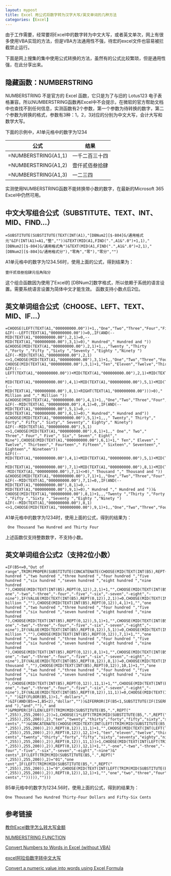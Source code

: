 ```yaml
---
layout: mypost
title: Excel 用公式将数字转为汉字大写/英文单词的几种方法
categories: [Excel]
---
```


由于工作需要，经常要将Excel中的数字转为中文大写，或者英文单次，网上有很多使用VBA实现的方法，但是VBA方法通用性不强，待宏的excel文件也容易被拦截禁止运行。

下面是网上搜集的集中使用公式转换的方法，虽然有的公式比较繁琐，但是通用性强，在此分享出来。

## 隐藏函数：NUMBERSTRING

NUMBERSTRING 不是官方的 Excel 函数，它只是为了与旧的 Lotus123 电子表格兼容。所以NUMBERSTRING函数再Excel中不会提示，在微软的官方帮助文档中也查找不到任何信息，实测函数有2个参数，第一个参数为待转换的数字，第二个参数为转换的格式，参数有3种：1，2，3对应的分别为中文大写，会计大写和数学大写。

下面的示例中，A1单元格中的数字为1234

|公式                 |结果           |
| ------------------- | -----------|
|=NUMBERSTRING(A1,1)  |一千二百三十四 |
|=NUMBERSTRING(A1,2)  |壹仟贰佰叁拾肆 |
|=NUMBERSTRING(A1,3)  |一二三四      |

实测使用NUMBERSTRING函数不能转换带小数的数字，在最新的Microsoft 365 Excel中仍然可用。




## 中文大写组合公式（SUBSTITUTE、TEXT、INT、MID、FIND...）

```
=SUBSTITUTE(SUBSTITUTE(TEXT(INT(A1),"[DBNum2][$-804]G/通用格式元"&IF(INT(A1)=A1,"整",""))&TEXT(MID(A1,FIND(".",A1&".0")+1,1),"[DBNum2][$-804]G/通用格式角")&TEXT(MID(A1,FIND(".",A1&".0")+2,1),"[DBNum2][$-804]G/通用格式分"),"零角","零"),"零分","")
```

A1单元格中的数字为1234.56时，使用上面的公式，得到结果为：

```
壹仟贰佰叁拾肆元伍角陆分
```


这个组合函数因为使用了Excel的 [DBNum2]数字格式，所以依赖于系统的语言设置。需要系统语言设置为简体中文才能生效。
函数支持小数点后2位。


## 英文单词组合公式（CHOOSE、LEFT、TEXT、MID、IF...）
```
=CHOOSE(LEFT(TEXT(A1,"000000000.00"))+1,,"One","Two","Three","Four","Five","Six","Seven","Eight","Nine")
&IF(--LEFT(TEXT(A1,"000000000.00"))=0,,IF(AND(--MID(TEXT(A1,"000000000.00"),2,1)=0,--MID(TEXT(A1,"000000000.00"),3,1)=0)," Hundred"," Hundred and "))
&CHOOSE(MID(TEXT(A1,"000000000.00"),2,1)+1,,,"Twenty ","Thirty ","Forty ","Fifty ","Sixty ","Seventy ","Eighty ","Ninety ")
&IF(--MID(TEXT(A1,"000000000.00"),2,1)<>1,CHOOSE(MID(TEXT(A1,"000000000.00"),3,1)+1,,"One","Two","Three","Four","Five","Six","Seven","Eight","Nine"),
CHOOSE(MID(TEXT(A1,"000000000.00"),3,1)+1,"Ten","Eleven","Twelve","Thirteen","Fourteen","Fifteen","Sixteen","Seventeen","Eighteen","Nineteen"))
&IF((--LEFT(TEXT(A1,"000000000.00"))+MID(TEXT(A1,"000000000.00"),2,1)+MID(TEXT(A1,"000000000.00"),3,1))=0,,IF(AND((--MID(TEXT(A1,"000000000.00"),4,1)+MID(TEXT(A1,"000000000.00"),5,1)+MID(TEXT(A1,"000000000.00"),6,1)+MID(TEXT(A1,"000000000.00"),7,1))=0,(--MID(TEXT(A1,"000000000.00"),8,1)+RIGHT(TEXT(A1,"000000000.00")))>0)," Million and "," Million "))
&CHOOSE(MID(TEXT(A1,"000000000.00"),4,1)+1,,"One","Two","Three","Four","Five","Six","Seven","Eight","Nine")
&IF(--MID(TEXT(A1,"000000000.00"),4,1)=0,,IF(AND(--MID(TEXT(A1,"000000000.00"),5,1)=0,--MID(TEXT(A1,"000000000.00"),6,1)=0)," Hundred"," Hundred and"))
&CHOOSE(MID(TEXT(A1,"000000000.00"),5,1)+1,,," Twenty"," Thirty"," Forty"," Fifty"," Sixty"," Seventy"," Eighty"," Ninety")
&IF(--MID(TEXT(A1,"000000000.00"),5,1)<>1,CHOOSE(MID(TEXT(A1,"000000000.00"),6,1)+1,," One"," Two"," Three"," Four"," Five"," Six"," Seven"," Eight"," Nine"),CHOOSE(MID(TEXT(A1,"000000000.00"),6,1)+1," Ten"," Eleven"," Twelve"," Thirteen"," Fourteen"," Fifteen"," Sixteen"," Seventeen"," Eighteen"," Nineteen"))
&IF((--MID(TEXT(A1,"000000000.00"),4,1)+MID(TEXT(A1,"000000000.00"),5,1)+MID(TEXT(A1,"000000000.00"),6,1))=0,,IF(OR((--MID(TEXT(A1,"000000000.00"),7,1)+MID(TEXT(A1,"000000000.00"),8,1)+MID(TEXT(A1,"000000000.00"),9,1))=0,--MID(TEXT(A1,"000000000.00"),7,1)<>0)," Thousand "," Thousand and "))
&CHOOSE(MID(TEXT(A1,"000000000.00"),7,1)+1,,"One","Two","Three","Four","Five","Six","Seven","Eight","Nine")
&IF(--MID(TEXT(A1,"000000000.00"),7,1)=0,,IF(AND(--MID(TEXT(A1,"000000000.00"),8,1)=0,--MID(TEXT(A1,"000000000.00"),9,1)=0)," Hundred "," Hundred and "))&
CHOOSE(MID(TEXT(A1,"000000000.00"),8,1)+1,,,"Twenty ","Thirty ","Forty ","Fifty ","Sixty ","Seventy ","Eighty ","Ninety ")
&IF(--MID(TEXT(A1,"000000000.00"),8,1)<>1,CHOOSE(MID(TEXT(A1,"000000000.00"),9,1)+1,,"One","Two","Three","Four","Five","Six","Seven","Eight","Nine"),CHOOSE(MID(TEXT(A1,"000000000.00"),9,1)+1,"Ten","Eleven","Twelve","Thirteen","Fourteen","Fifteen","Sixteen","Seventeen","Eighteen","Nineteen"))
```

A1单元格中的数字为1234时，使用上面的公式，得到的结果为：

```
 One Thousand Two Hundred and Thirty Four
```


上述函数仅支持整数数字，不支持小数。

## 英文单词组合公式2（支持2位小数）
```
=IF(B5<=0,"Out of range",TRIM(PROPER(SUBSTITUTE(CONCATENATE(CHOOSE(MID(TEXT(INT(B5),REPT(0,12)),1,1)+1,"","one hundred ","two hundred ","three hundred ","four hundred ","five hundred ","six hundred ","seven hundred ","eight hundred ","nine hundred "),CHOOSE(MID(TEXT(INT(B5),REPT(0,12)),2,1)+1,"",CHOOSE(MID(TEXT(INT(B5),REPT(0,12)),3,1)+1,"ten","eleven","twelve","thirteen","fourteen","fifteen","sixteen","seventeen","eighteen","nineteen"),"twenty","thirty","forty","fifty","sixty","seventy","eighty","ninety"),IF(VALUE(MID(TEXT(INT(B5),REPT(0,12)),2,1))>1,CHOOSE(MID(TEXT(INT(B5),REPT(0,12)),3,1)+1,"","-one","-two","-three","-four","-five","-six","-seven","-eight","-nine"),IF(VALUE(MID(TEXT(INT(B5),REPT(0,12)),2,1))=0,CHOOSE(MID(TEXT(INT(B5),REPT(0,12)),3,1)+1,"","one","two","three","four","five","six","seven","eight","nine"),"")),IF(B5>=10^9," billion ",""),CHOOSE(MID(TEXT(INT(B5),REPT(0,12)),4,1)+1,"","one hundred ","two hundred ","three hundred ","four hundred ","five hundred ","six hundred ","seven hundred ","eight hundred ","nine hundred "),CHOOSE(MID(TEXT(INT(B5),REPT(0,12)),5,1)+1,"",CHOOSE(MID(TEXT(INT(B5),REPT(0,12)),6,1)+1,"ten","eleven","twelve","thirteen","fourteen","fifteen","sixteen","seventeen","eighteen","nineteen"),"twenty","thirty","forty","fifty","sixty","seventy","eighty","ninety"),IF(VALUE(MID(TEXT(INT(B5),REPT(0,12)),5,1))>1,CHOOSE(MID(TEXT(INT(B5),REPT(0,12)),6,1)+1,"","-one","-two","-three","-four","-five","-six","-seven","-eight","-nine"),IF(VALUE(MID(TEXT(INT(B5),REPT(0,12)),5,1))=0,CHOOSE(MID(TEXT(INT(B5),REPT(0,12)),6,1)+1,"","one","two","three","four","five","six","seven","eight","nine"),"")),IF(VALUE(MID(TEXT(INT(B5),REPT(0,12)),4,3))>0," million ",""),CHOOSE(MID(TEXT(INT(B5),REPT(0,12)),7,1)+1,"","one hundred ","two hundred ","three hundred ","four hundred ","five hundred ","six hundred ","seven hundred ","eight hundred ","nine hundred "),CHOOSE(MID(TEXT(INT(B5),REPT(0,12)),8,1)+1,"",CHOOSE(MID(TEXT(INT(B5),REPT(0,12)),9,1)+1,"ten","eleven","twelve","thirteen","fourteen","fifteen","sixteen","seventeen","eighteen","nineteen"),"twenty","thirty","forty","fifty","sixty","seventy","eighty","ninety"),IF(VALUE(MID(TEXT(INT(B5),REPT(0,12)),8,1))>1,CHOOSE(MID(TEXT(INT(B5),REPT(0,12)),9,1)+1,"","-one","-two","-three","-four","-five","-six","-seven","-eight","-nine"),IF(VALUE(MID(TEXT(INT(B5),REPT(0,12)),8,1))=0,CHOOSE(MID(TEXT(INT(B5),REPT(0,12)),9,1)+1,"","one","two","three","four","five","six","seven","eight","nine"),"")),IF(VALUE(MID(TEXT(INT(B5),REPT(0,12)),7,3))," thousand ",""),CHOOSE(MID(TEXT(INT(B5),REPT(0,12)),10,1)+1,"","one hundred ","two hundred ","three hundred ","four hundred ","five hundred ","six hundred ","seven hundred ","eight hundred ","nine hundred "),CHOOSE(MID(TEXT(INT(B5),REPT(0,12)),11,1)+1,"",CHOOSE(MID(TEXT(INT(B5),REPT(0,12)),12,1)+1,"ten","eleven","twelve","thirteen","fourteen","fifteen","sixteen","seventeen","eighteen","nineteen"),"twenty","thirty","forty","fifty","sixty","seventy","eighty","ninety"),IF(VALUE(MID(TEXT(INT(B5),REPT(0,12)),11,1))>1,CHOOSE(MID(TEXT(INT(B5),REPT(0,12)),12,1)+1,"","-one","-two","-three","-four","-five","-six","-seven","-eight","-nine"),IF(VALUE(MID(TEXT(INT(B5),REPT(0,12)),11,1))=0,CHOOSE(MID(TEXT(INT(B5),REPT(0,12)),12,1)+1,"","one","two","three","four","five","six","seven","eight","nine"),""))),"  "," ")&IF(FLOOR(B5,1)>1," dollars"," ")&IF(AND(B5>=1,B5<2),"dollar",""))&IFERROR(IF(B5<1,SUBSTITUTE(IF(ISERROR(FIND(".",B5,1)),""," and "),"and","")," and ")&PROPER(IF(LEN(LEFT(TRIM(MID(SUBSTITUTE(B5,".",REPT(" ",255)),255,200)),2))=1,CHOOSE(1*LEFT(TRIM(MID(SUBSTITUTE(B5,".",REPT(" ",255)),255,200)),2),"ten","twenty","thirty","forty","fifty","sixty","seventy","eighty","ninety")&" cents","")&CONCATENATE(CHOOSE(MID(TEXT(INT(LEFT(TRIM(MID(SUBSTITUTE(B5,".",REPT(" ",255)),255,200)),2)),REPT(0,12)),11,1)+1,"",CHOOSE(MID(TEXT(INT(LEFT(TRIM(MID(SUBSTITUTE(B5,".",REPT(" ",255)),255,200)),2)),REPT(0,12)),12,1)+1,"ten","eleven","twelve","thirteen","fourteen","fifteen","sixteen","seventeen","eighteen","nineteen")&" cents","twenty","thirty","forty","fifty","sixty","seventy","eighty","ninety"),IF(VALUE(MID(TEXT(INT(LEFT(TRIM(MID(SUBSTITUTE(B5,".",REPT(" ",255)),255,200)),2)),REPT(0,12)),11,1))>1,CHOOSE(MID(TEXT(INT(LEFT(TRIM(MID(SUBSTITUTE(B5,".",REPT(" ",255)),255,200)),2)),REPT(0,12)),12,1)+1,"","-one","-two","-three","-four","-five","-six","-seven","-eight","-nine")&" cents",IF(LEFT(TRIM(MID(SUBSTITUTE(B5,".",REPT(" ",255)),255,200)),2)="01","one cent",IF(LEFT(TRIM(MID(SUBSTITUTE(B5,".",REPT(" ",255)),255,200)),1)="0",CHOOSE(MID(TEXT(INT(LEFT(TRIM(MID(SUBSTITUTE(B5,".",REPT(" ",255)),255,200)),2)),REPT(0,12)),12,1)+1,"","one","two","three","four","five","six","seven","eight","nine")&" cents",""))))),"")))
```

B5单元格中的数字为1234.56时，使用上面的公式，得到的结果为：

```
One Thousand Two Hundred Thirty-Four Dollars and Fifty-Six Cents
```

## 参考链接

[教你Excel数字怎么转大写金额](https://cloud.tencent.com/developer/news/931688)

[NUMBERSTRING FUNCTION](https://answers.microsoft.com/en-us/msoffice/forum/all/numberstring-function/972bd253-f238-4cfc-ba8f-b9d0185f121a)

[Convert Numbers to Words in Excel (without VBA)](https://www.youtube.com/watch?v=2PonSV_7PI4)

[excel阿拉伯数字转中文大写](https://www.cnblogs.com/POTUS/p/14328748.html)

[Convert a numeric value into words using Excel Formula](https://www.listendata.com/2013/12/convert-numeric-value-into-words-using.html)

